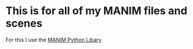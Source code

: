 # This is for all of my MANIM files and scenes
For this I use the [MANIM Python Libary](https://docs.manim.community/en/stable/index.html)
